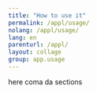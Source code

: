 ```yaml
---
title: "How to use it"
permalink: /appl/usage/
nolang: /appl/usage/
lang: en
parenturl: /appl/
layout: collage
group: app.usage
---
```


here coma da sections
